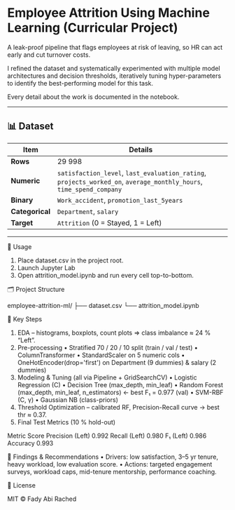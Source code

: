 # **Employee Attrition Using Machine Learning (Curricular Project)**

A leak-proof pipeline that flags employees at risk of leaving, so HR can act early and cut turnover costs.

I refined the dataset and systematically experimented with multiple model architectures and decision thresholds, iteratively tuning hyper-parameters to identify the best-performing model for this task.

Every detail about the work is documented in the notebook.

---

## 📊 Dataset
| Item | Details |
|------|---------|
| **Rows** | 29 998 |
| **Numeric** | `satisfaction_level`, `last_evaluation_rating`, `projects_worked_on`, `average_monthly_hours`, `time_spend_company` |
| **Binary** | `Work_accident`, `promotion_last_5years` |
| **Categorical** | `Department`, `salary` |
| **Target** | `Attrition` (0 = Stayed, 1 = Left) |

---

🚀 Usage

1. Place dataset.csv in the project root.
2. Launch Jupyter Lab
3. Open attrition_model.ipynb and run every cell top-to-bottom.

🗂️ Project Structure

employee-attrition-ml/
├── dataset.csv
└── attrition_model.ipynb

🔑 Key Steps
1.	EDA – histograms, boxplots, count plots ⇒ class imbalance ≈ 24 % “Left”.
2.	Pre-processing
•	Stratified 70 / 20 / 10 split (train / val / test)
•	ColumnTransformer
•	StandardScaler on 5 numeric cols
•	OneHotEncoder(drop='first') on Department (9 dummies) & salary (2 dummies)
3.	Modeling & Tuning (all via Pipeline + GridSearchCV)
•	Logistic Regression (C)
•	Decision Tree (max_depth, min_leaf)
•	Random Forest (max_depth, min_leaf, n_estimators) ← best F₁ = 0.977 (val)
•	SVM-RBF (C, γ)
•	Gaussian NB (class-priors)
4.	Threshold Optimization – calibrated RF, Precision-Recall curve → best thr ≈ 0.37.
5.	Final Test Metrics (10 % hold-out)

Metric	Score
Precision (Left)	0.992
Recall (Left)	0.980
F₁ (Left)	0.986
Accuracy	0.993

📌 Findings & Recommendations
	•	Drivers: low satisfaction, 3–5 yr tenure, heavy workload, low evaluation score.
	•	Actions: targeted engagement surveys, workload caps, mid-tenure mentorship, performance coaching.

📝 License

MIT © Fady Abi Rached

